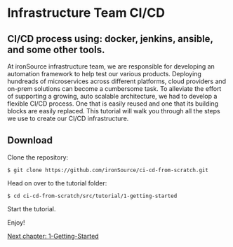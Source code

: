 # Infrastructure Team CI/CD

## CI/CD process using: docker, jenkins, ansible, and some other tools.

At ironSource infrastructure team, we are responsible for developing an automation framework to help test our various products.
Deploying hundreads of microservices across different platforms, cloud providers and on-prem solutions can become a cumbersome
task. To alleviate the effort of supporting a growing, auto scalable architecture, we had to develop a flexible CI/CD process. One that is easily reused and one that its building blocks are easily replaced. 
This tutorial will walk you through all the steps we use to create our CI/CD infrastructure. 

## Download

Clone the repository: 

```
$ git clone https://github.com/ironSource/ci-cd-from-scratch.git 
```

Head on over to the tutorial folder: 

```
$ cd ci-cd-from-scratch/src/tutorial/1-getting-started
```

Start the tutorial. 

Enjoy!

[Next chapter: 1-Getting-Started](https://github.com/ironSource/ci-cd-from-scratch/tree/master/src/tutorial/1-getting-started) 
